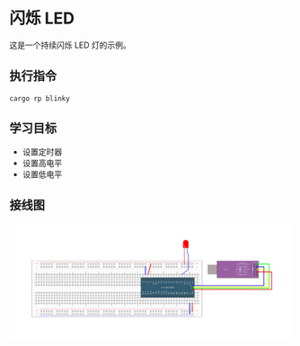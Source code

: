 # 闪烁 LED

这是一个持续闪烁 LED 灯的示例。

## 执行指令

```shell
cargo rp blinky
```

## 学习目标

- 设置定时器
- 设置高电平
- 设置低电平

## 接线图

![](../../../images/wiring_diagram/3-1%20LED闪烁.jpg)
